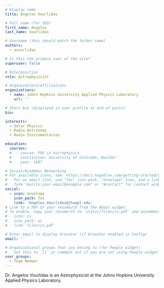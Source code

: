 ```yaml
---
# Display name
title: Angelos Vourlidas

# Full name (for SEO)
first_name: Angelos
last_name: Vourlidas

# Username (this should match the folder name)
authors:
  - avourlidas

# Is this the primary user of the site?
superuser: false

# Role/position
role: Astrophysicist

# Organizations/Affiliations
organizations:
  - name: Johns Hopkins University Applied Physics Laboratory
    url: ''

# Short bio (displayed in user profile at end of posts)
bio: 

interests:
  - Solar Physics
  - Radio Astronomy
  - Radio Instrumentation

education:
  courses:
  #  - course: PhD in Astrophysics
  #    institution: University of Colorado, Boulder
  #    year: 1987

# Social/Academic Networking
# For available icons, see: https://docs.hugoblox.com/getting-started/page-builder/#icons
#   For an email link, use "fas" icon pack, "envelope" icon, and a link in the
#   form "mailto:your-email@example.com" or "#contact" for contact widget.
social:
  - icon: envelope
    icon_pack: fas
    link: 'Angelos.Vourlidas@jhuapl.edu'
# Link to a PDF of your resume/CV from the About widget.
# To enable, copy your resume/CV to `static/files/cv.pdf` and uncomment the lines below.
# - icon: cv
#   icon_pack: ai
#   link: files/cv.pdf

# Enter email to display Gravatar (if Gravatar enabled in Config)
email: ''

# Organizational groups that you belong to (for People widget)
#   Set this to `[]` or comment out if you are not using People widget.
user_groups:
  - Team Member
---
```


Dr. Angelos Vourlidas is an Astrophysicist at the Johns Hopkins University Applied Physics Laboratory.
